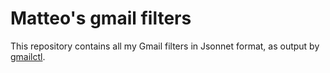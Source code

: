 # Matteo's gmail filters

This repository contains all my Gmail filters in Jsonnet format, as output by [gmailctl](https://github.com/mbrt/gmailctl).

